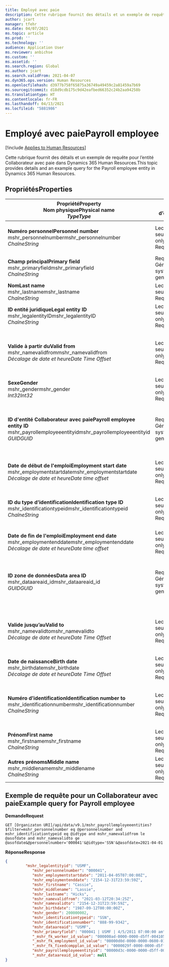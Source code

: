 ```yaml
---
title: Employé avec paie
description: Cette rubrique fournit des détails et un exemple de requête pour l’entité Collaborateur avec paie dans Dynamics 365 Human Resources.
author: jcart
manager: tfehr
ms.date: 04/07/2021
ms.topic: article
ms.prod: ''
ms.technology: ''
audience: Application User
ms.reviewer: anbichse
ms.custom: ''
ms.assetid: ''
ms.search.region: Global
ms.author: jcart
ms.search.validFrom: 2021-04-07
ms.dyn365.ops.version: Human Resources
ms.openlocfilehash: d3977b758f65875a36749a49459c2a81459a7b69
ms.sourcegitcommit: d18d9cdb175c9d42eafbed66352c24b2aa94258b
ms.translationtype: HT
ms.contentlocale: fr-FR
ms.lasthandoff: 04/13/2021
ms.locfileid: "5881986"
---
```

# <a name="payroll-employee"></a><span data-ttu-id="ef880-103">Employé avec paie</span><span class="sxs-lookup"><span data-stu-id="ef880-103">Payroll employee</span></span>

[!include [Applies to Human Resources](../includes/applies-to-hr.md)]

<span data-ttu-id="ef880-104">Cette rubrique fournit des détails et un exemple de requête pour l’entité Collaborateur avec paie dans Dynamics 365 Human Resources.</span><span class="sxs-lookup"><span data-stu-id="ef880-104">This topic provides details and an example query for the Payroll employee entity in Dynamics 365 Human Resources.</span></span>

## <a name="properties"></a><span data-ttu-id="ef880-105">Propriétés</span><span class="sxs-lookup"><span data-stu-id="ef880-105">Properties</span></span>

| <span data-ttu-id="ef880-106">Propriété</span><span class="sxs-lookup"><span data-stu-id="ef880-106">Property</span></span><br><span data-ttu-id="ef880-107">**Nom physique**</span><span class="sxs-lookup"><span data-stu-id="ef880-107">**Physical name**</span></span><br><span data-ttu-id="ef880-108">**_Type_**</span><span class="sxs-lookup"><span data-stu-id="ef880-108">**_Type_**</span></span> | <span data-ttu-id="ef880-109">Cas d’emploi</span><span class="sxs-lookup"><span data-stu-id="ef880-109">Use</span></span> | <span data-ttu-id="ef880-110">Description</span><span class="sxs-lookup"><span data-stu-id="ef880-110">Description</span></span> |
| --- | --- | --- |
| <span data-ttu-id="ef880-111">**Numéro personnel**</span><span class="sxs-lookup"><span data-stu-id="ef880-111">**Personnel number**</span></span><br><span data-ttu-id="ef880-112">mshr_personnelnumber</span><span class="sxs-lookup"><span data-stu-id="ef880-112">mshr_personnelnumber</span></span><br><span data-ttu-id="ef880-113">*Chaîne*</span><span class="sxs-lookup"><span data-stu-id="ef880-113">*String*</span></span> | <span data-ttu-id="ef880-114">Lecture seule</span><span class="sxs-lookup"><span data-stu-id="ef880-114">Read-only</span></span><br><span data-ttu-id="ef880-115">Requis</span><span class="sxs-lookup"><span data-stu-id="ef880-115">Required</span></span> | <span data-ttu-id="ef880-116">Numéro personnel unique du collaborateur.</span><span class="sxs-lookup"><span data-stu-id="ef880-116">The employee's unique personnel number.</span></span> |
| <span data-ttu-id="ef880-117">**Champ principal**</span><span class="sxs-lookup"><span data-stu-id="ef880-117">**Primary field**</span></span><br><span data-ttu-id="ef880-118">mshr_primaryfield</span><span class="sxs-lookup"><span data-stu-id="ef880-118">mshr_primaryfield</span></span><br><span data-ttu-id="ef880-119">*Chaîne*</span><span class="sxs-lookup"><span data-stu-id="ef880-119">*String*</span></span> | <span data-ttu-id="ef880-120">Requis</span><span class="sxs-lookup"><span data-stu-id="ef880-120">Required</span></span><br><span data-ttu-id="ef880-121">Généré par le système</span><span class="sxs-lookup"><span data-stu-id="ef880-121">System generated</span></span> |  |
| <span data-ttu-id="ef880-122">**Nom**</span><span class="sxs-lookup"><span data-stu-id="ef880-122">**Last name**</span></span><br><span data-ttu-id="ef880-123">mshr_lastname</span><span class="sxs-lookup"><span data-stu-id="ef880-123">mshr_lastname</span></span><br><span data-ttu-id="ef880-124">*Chaîne*</span><span class="sxs-lookup"><span data-stu-id="ef880-124">*String*</span></span> | <span data-ttu-id="ef880-125">Lecture seule</span><span class="sxs-lookup"><span data-stu-id="ef880-125">Read only</span></span><br><span data-ttu-id="ef880-126">Requis</span><span class="sxs-lookup"><span data-stu-id="ef880-126">Required</span></span> | <span data-ttu-id="ef880-127">Nom de famille du collaborateur.</span><span class="sxs-lookup"><span data-stu-id="ef880-127">Employee last name.</span></span> |
| <span data-ttu-id="ef880-128">**ID entité juridique**</span><span class="sxs-lookup"><span data-stu-id="ef880-128">**Legal entity ID**</span></span><br><span data-ttu-id="ef880-129">mshr_legalentityID</span><span class="sxs-lookup"><span data-stu-id="ef880-129">mshr_legalentityID</span></span><br><span data-ttu-id="ef880-130">*Chaîne*</span><span class="sxs-lookup"><span data-stu-id="ef880-130">*String*</span></span> | <span data-ttu-id="ef880-131">Lecture seule</span><span class="sxs-lookup"><span data-stu-id="ef880-131">Read-only</span></span><br><span data-ttu-id="ef880-132">Requis</span><span class="sxs-lookup"><span data-stu-id="ef880-132">Required</span></span> | <span data-ttu-id="ef880-133">Spécifie l’entité juridique (société).</span><span class="sxs-lookup"><span data-stu-id="ef880-133">Specifies the legal entity (company).</span></span> |
| <span data-ttu-id="ef880-134">**Valide à partir du**</span><span class="sxs-lookup"><span data-stu-id="ef880-134">**Valid from**</span></span><br><span data-ttu-id="ef880-135">mshr_namevalidfrom</span><span class="sxs-lookup"><span data-stu-id="ef880-135">mshr_namevalidfrom</span></span><br><span data-ttu-id="ef880-136">*Décalage de date et heure*</span><span class="sxs-lookup"><span data-stu-id="ef880-136">*Date Time Offset*</span></span> | <span data-ttu-id="ef880-137">Lecture seule</span><span class="sxs-lookup"><span data-stu-id="ef880-137">Read-only</span></span> <br><span data-ttu-id="ef880-138">Requis</span><span class="sxs-lookup"><span data-stu-id="ef880-138">Required</span></span> | <span data-ttu-id="ef880-139">Date à partir de laquelle les informations relatives au collaborateur sont valides.</span><span class="sxs-lookup"><span data-stu-id="ef880-139">Date the employee information is valid from.</span></span>  |
| <span data-ttu-id="ef880-140">**Sexe**</span><span class="sxs-lookup"><span data-stu-id="ef880-140">**Gender**</span></span><br><span data-ttu-id="ef880-141">mshr_gender</span><span class="sxs-lookup"><span data-stu-id="ef880-141">mshr_gender</span></span><br><span data-ttu-id="ef880-142">*Int32*</span><span class="sxs-lookup"><span data-stu-id="ef880-142">*Int32*</span></span> | <span data-ttu-id="ef880-143">Lecture seule</span><span class="sxs-lookup"><span data-stu-id="ef880-143">Read-only</span></span><br><span data-ttu-id="ef880-144">Requis</span><span class="sxs-lookup"><span data-stu-id="ef880-144">Required</span></span> | <span data-ttu-id="ef880-145">Genre du collaborateur.</span><span class="sxs-lookup"><span data-stu-id="ef880-145">The employee's gender.</span></span> |
| <span data-ttu-id="ef880-146">**ID d'entité Collaborateur avec paie**</span><span class="sxs-lookup"><span data-stu-id="ef880-146">**Payroll employee entity ID**</span></span><br><span data-ttu-id="ef880-147">mshr_payrollemployeeentityid</span><span class="sxs-lookup"><span data-stu-id="ef880-147">mshr_payrollemployeeentityid</span></span><br><span data-ttu-id="ef880-148">*GUID*</span><span class="sxs-lookup"><span data-stu-id="ef880-148">*GUID*</span></span> | <span data-ttu-id="ef880-149">Requis</span><span class="sxs-lookup"><span data-stu-id="ef880-149">Required</span></span><br><span data-ttu-id="ef880-150">Généré par le système</span><span class="sxs-lookup"><span data-stu-id="ef880-150">System generated</span></span> | <span data-ttu-id="ef880-151">Valeur GUID générée par le système pour identifier le collaborateur de manière unique.</span><span class="sxs-lookup"><span data-stu-id="ef880-151">A system-generated GUID value to uniquely identify the employee.</span></span> |
| <span data-ttu-id="ef880-152">**Date de début de l'emploi**</span><span class="sxs-lookup"><span data-stu-id="ef880-152">**Employment start date**</span></span><br><span data-ttu-id="ef880-153">mshr_employmentstartdate</span><span class="sxs-lookup"><span data-stu-id="ef880-153">mshr_employmentstartdate</span></span><br><span data-ttu-id="ef880-154">*Décalage de date et heure*</span><span class="sxs-lookup"><span data-stu-id="ef880-154">*Date time offset*</span></span> | <span data-ttu-id="ef880-155">Lecture seule</span><span class="sxs-lookup"><span data-stu-id="ef880-155">Read-only</span></span><br><span data-ttu-id="ef880-156">Requis</span><span class="sxs-lookup"><span data-stu-id="ef880-156">Required</span></span> | <span data-ttu-id="ef880-157">Date de début de l’emploi du collaborateur.</span><span class="sxs-lookup"><span data-stu-id="ef880-157">The start date of the employee's employment.</span></span> |
| <span data-ttu-id="ef880-158">**ID du type d’identification**</span><span class="sxs-lookup"><span data-stu-id="ef880-158">**Identification type ID**</span></span><br><span data-ttu-id="ef880-159">mshr_identificationtypeid</span><span class="sxs-lookup"><span data-stu-id="ef880-159">mshr_identificationtypeid</span></span><br><span data-ttu-id="ef880-160">*Chaîne*</span><span class="sxs-lookup"><span data-stu-id="ef880-160">*String*</span></span> |<span data-ttu-id="ef880-161">Lecture seule</span><span class="sxs-lookup"><span data-stu-id="ef880-161">Read-only</span></span><br><span data-ttu-id="ef880-162">Requis</span><span class="sxs-lookup"><span data-stu-id="ef880-162">Required</span></span> | <span data-ttu-id="ef880-163">Le type d'identification défini pour le collaborateur.</span><span class="sxs-lookup"><span data-stu-id="ef880-163">The identification type defined for the employee.</span></span> |
| <span data-ttu-id="ef880-164">**Date de fin de l'emploi**</span><span class="sxs-lookup"><span data-stu-id="ef880-164">**Employment end date**</span></span><br><span data-ttu-id="ef880-165">mshr_employmentenddate</span><span class="sxs-lookup"><span data-stu-id="ef880-165">mshr_employmentenddate</span></span><br><span data-ttu-id="ef880-166">*Décalage de date et heure*</span><span class="sxs-lookup"><span data-stu-id="ef880-166">*Date time offset*</span></span> | <span data-ttu-id="ef880-167">Lecture seule</span><span class="sxs-lookup"><span data-stu-id="ef880-167">Read-only</span></span><br><span data-ttu-id="ef880-168">Requis</span><span class="sxs-lookup"><span data-stu-id="ef880-168">Required</span></span> |<span data-ttu-id="ef880-169">Date de fin de l’emploi du collaborateur.</span><span class="sxs-lookup"><span data-stu-id="ef880-169">The end of the employee's employment.</span></span>  |
| <span data-ttu-id="ef880-170">**ID zone de données**</span><span class="sxs-lookup"><span data-stu-id="ef880-170">**Data area ID**</span></span><br><span data-ttu-id="ef880-171">mshr_dataareaid_id</span><span class="sxs-lookup"><span data-stu-id="ef880-171">mshr_dataareaid_id</span></span><br><span data-ttu-id="ef880-172">*GUID*</span><span class="sxs-lookup"><span data-stu-id="ef880-172">*GUID*</span></span> | <span data-ttu-id="ef880-173">Requis</span><span class="sxs-lookup"><span data-stu-id="ef880-173">Required</span></span> <br><span data-ttu-id="ef880-174">Généré par le système</span><span class="sxs-lookup"><span data-stu-id="ef880-174">System generated</span></span> | <span data-ttu-id="ef880-175">Valeur GUID générée par le système identifiant l’entité juridique (société).</span><span class="sxs-lookup"><span data-stu-id="ef880-175">System-generated GUID value identifying the legal entity (company).</span></span> |
| <span data-ttu-id="ef880-176">**Valide jusqu’au**</span><span class="sxs-lookup"><span data-stu-id="ef880-176">**Valid to**</span></span><br><span data-ttu-id="ef880-177">mshr_namevalidto</span><span class="sxs-lookup"><span data-stu-id="ef880-177">mshr_namevalidto</span></span><br><span data-ttu-id="ef880-178">*Décalage de date et heure*</span><span class="sxs-lookup"><span data-stu-id="ef880-178">*Date Time Offset*</span></span> |  <span data-ttu-id="ef880-179">Lecture seule</span><span class="sxs-lookup"><span data-stu-id="ef880-179">Read-only</span></span><br><span data-ttu-id="ef880-180">Requis</span><span class="sxs-lookup"><span data-stu-id="ef880-180">Required</span></span> | <span data-ttu-id="ef880-181">Date jusqu'à laquelle les informations relatives au collaborateur sont valides.</span><span class="sxs-lookup"><span data-stu-id="ef880-181">Date the employee information is valid to.</span></span> |
| <span data-ttu-id="ef880-182">**Date de naissance**</span><span class="sxs-lookup"><span data-stu-id="ef880-182">**Birth date**</span></span><br><span data-ttu-id="ef880-183">mshr_birthdate</span><span class="sxs-lookup"><span data-stu-id="ef880-183">mshr_birthdate</span></span><br><span data-ttu-id="ef880-184">*Décalage de date et heure*</span><span class="sxs-lookup"><span data-stu-id="ef880-184">*Date Time Offset*</span></span> | <span data-ttu-id="ef880-185">Lecture seule</span><span class="sxs-lookup"><span data-stu-id="ef880-185">Read-only</span></span> <br><span data-ttu-id="ef880-186">Requis</span><span class="sxs-lookup"><span data-stu-id="ef880-186">Required</span></span> | <span data-ttu-id="ef880-187">La date de naissance du collaborateur.</span><span class="sxs-lookup"><span data-stu-id="ef880-187">The employee's birth date</span></span> |
| <span data-ttu-id="ef880-188">**Numéro d’identification**</span><span class="sxs-lookup"><span data-stu-id="ef880-188">**Identification number to**</span></span><br><span data-ttu-id="ef880-189">mshr_identificationnumber</span><span class="sxs-lookup"><span data-stu-id="ef880-189">mshr_identificationnumber</span></span><br><span data-ttu-id="ef880-190">*Chaîne*</span><span class="sxs-lookup"><span data-stu-id="ef880-190">*String*</span></span> | <span data-ttu-id="ef880-191">Lecture seule</span><span class="sxs-lookup"><span data-stu-id="ef880-191">Read-only</span></span> <br><span data-ttu-id="ef880-192">Requis</span><span class="sxs-lookup"><span data-stu-id="ef880-192">Required</span></span> |<span data-ttu-id="ef880-193">Le numéro d'identification défini pour le collaborateur.</span><span class="sxs-lookup"><span data-stu-id="ef880-193">The identification number defined for the employee.</span></span>  |
| <span data-ttu-id="ef880-194">**Prénom**</span><span class="sxs-lookup"><span data-stu-id="ef880-194">**First name**</span></span><br><span data-ttu-id="ef880-195">mshr_firstname</span><span class="sxs-lookup"><span data-stu-id="ef880-195">mshr_firstname</span></span><br><span data-ttu-id="ef880-196">*Chaîne*</span><span class="sxs-lookup"><span data-stu-id="ef880-196">*String*</span></span> | <span data-ttu-id="ef880-197">Lecture seule</span><span class="sxs-lookup"><span data-stu-id="ef880-197">Read-only</span></span><br><span data-ttu-id="ef880-198">Requis</span><span class="sxs-lookup"><span data-stu-id="ef880-198">Required</span></span> | <span data-ttu-id="ef880-199">Prénom du collaborateur.</span><span class="sxs-lookup"><span data-stu-id="ef880-199">Employee first name.</span></span> |
| <span data-ttu-id="ef880-200">**Autres prénoms**</span><span class="sxs-lookup"><span data-stu-id="ef880-200">**Middle name**</span></span><br><span data-ttu-id="ef880-201">mshr_middlename</span><span class="sxs-lookup"><span data-stu-id="ef880-201">mshr_middlename</span></span><br><span data-ttu-id="ef880-202">*Chaîne*</span><span class="sxs-lookup"><span data-stu-id="ef880-202">*String*</span></span> | <span data-ttu-id="ef880-203">Lecture seule</span><span class="sxs-lookup"><span data-stu-id="ef880-203">Read-only</span></span><br><span data-ttu-id="ef880-204">Requis</span><span class="sxs-lookup"><span data-stu-id="ef880-204">Required</span></span> |<span data-ttu-id="ef880-205">Deuxième prénom du collaborateur.</span><span class="sxs-lookup"><span data-stu-id="ef880-205">Employee middle name.</span></span>  |

## <a name="example-query-for-payroll-employee"></a><span data-ttu-id="ef880-206">Exemple de requête pour un Collaborateur avec paie</span><span class="sxs-lookup"><span data-stu-id="ef880-206">Example query for Payroll employee</span></span>

<span data-ttu-id="ef880-207">**Demande**</span><span class="sxs-lookup"><span data-stu-id="ef880-207">**Request**</span></span>

```http
GET [Organizaton URI]/api/data/v9.1/mshr_payrollemployeeentities?$filter=mshr_personnelnumber eq @personnelnumber and mshr_identificationtypeid eq @idtype and mshr_namevalidfrom le @asofdate and mshr_namevalidto ge @asofdate&@personnelnumber='000041'&@idtype='SSN'&@asofdate=2021-04-01
```

<span data-ttu-id="ef880-208">**Réponse**</span><span class="sxs-lookup"><span data-stu-id="ef880-208">**Response**</span></span>

```json
{
         "mshr_legalentityid": "USMF",
            "mshr_personnelnumber": "000041",
            "mshr_employmentstartdate": "2011-04-05T07:00:00Z",
            "mshr_employmentenddate": "2154-12-31T23:59:59Z",
            "mshr_firstname": "Cassie",
            "mshr_middlename": "Lassie",
            "mshr_lastname": "Hicks",
            "mshr_namevalidfrom": "2021-03-12T20:34:25Z",
            "mshr_namevalidto": "2154-12-31T23:59:59Z",
            "mshr_birthdate": "1987-09-12T00:00:00Z",
            "mshr_gender": 200000002,
            "mshr_identificationtypeid": "SSN",
            "mshr_identificationnumber": "888-99-9342",
            "mshr_dataareaid": "USMF",
            "mshr_primaryfield": "000041 | USMF | 4/5/2011 07:00:00 am",
            "_mshr_fk_worker_id_value": "000000ad-0000-0000-d5ff-004105000000",
            "_mshr_fk_employment_id_value": "00000d0d-0000-0000-0600-014105000000",
            "_mshr_fk_fixedcompplan_id_value": "0000029f-0000-0000-d5ff-004105000000",
            "mshr_payrollemployeeentityid": "00000d3c-0000-0000-d5ff-004105000000",
            "_mshr_dataareaid_id_value": null
}
```
